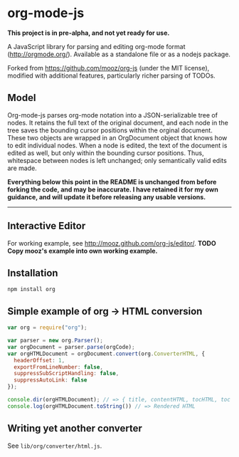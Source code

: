 org-mode-js
======

**This project is in pre-alpha, and not yet ready for use.**

A JavaScript library for parsing and editing org-mode format (<http://orgmode.org/>). Available as a standalone file or as a nodejs package.

Forked from https://github.com/mooz/org-js (under the MIT license), modified with additional features, particularly richer parsing of TODOs.

Model
-----

Org-mode-js parses org-mode notation into a JSON-serializable tree of nodes. It retains the full text of the original document, and each node in the tree saves the bounding cursor positions within the orginal document. These two objects are wrapped in an OrgDocument object that knows how to edit individual nodes. When a node is edited, the text of the document is edited as well, but only within the bounding cursor positions. Thus, whitespace between nodes is left unchanged; only semantically valid edits are made.

**Everything below this point in the README is unchanged from before forking the code, and may be inaccurate. I have retained it for my own guidance, and will update it before releasing any usable versions.**

-------------------------------

Interactive Editor
------------------

For working example, see http://mooz.github.com/org-js/editor/.
**TODO Copy mooz's example into own working example.**

Installation
------------

    npm install org

Simple example of org -> HTML conversion
----------------------------------------

```javascript
var org = require("org");

var parser = new org.Parser();
var orgDocument = parser.parse(orgCode);
var orgHTMLDocument = orgDocument.convert(org.ConverterHTML, {
  headerOffset: 1,
  exportFromLineNumber: false,
  suppressSubScriptHandling: false,
  suppressAutoLink: false
});

console.dir(orgHTMLDocument); // => { title, contentHTML, tocHTML, toc }
console.log(orgHTMLDocument.toString()) // => Rendered HTML
```

Writing yet another converter
-----------------------------

See `lib/org/converter/html.js`.
